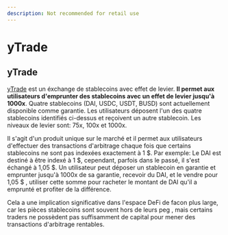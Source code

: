 ```yaml
---
description: Not recommended for retail use
---
```


# yTrade

## yTrade <a id="yTrade"></a>

[yTrade](https://ytrade.finance/) est un éxchange de stablecoins avec effet de levier. **Il permet aux utilisateurs d'emprunter des stablecoins avec un effet de levier jusqu'à 1000x**. Quatre stablecoins \(DAI, USDC, USDT, BUSD\) sont actuellement disponible comme garantie. Les utilisateurs déposent l'un des quatre stablecoins identifiés ci-dessus et reçoivent un autre stablecoin. Les niveaux de levier sont: 75x, 100x et 1000x. 

Il s'agit d'un produit unique sur le marché et il permet aux utilisateurs d'effectuer des transactions d'arbitrage chaque fois que certains stablecoins ne sont pas indexées exactement à 1 $. Par exemple: Le DAI est destiné à être indexé à 1 $, cependant, parfois dans le passé, il s'est échangé à 1,05 $. Un utilisateur peut déposer un stablecoin en garantie et emprunter jusqu'à 1000x de sa garantie, recevoir du DAI, et le vendre pour 1,05 $ , utiliser cette somme pour racheter le montant de DAI qu'il a emprunté et profiter de la différence. 

Cela a une implication significative dans l'espace DeFi de facon plus large, car les pièces stablecoins sont souvent hors de leurs peg , mais certains traders ne possèdent pas suffisamment de capital pour mener des transactions d'arbitrage rentables.



